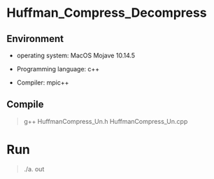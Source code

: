 # Huffman_Compress_Decompress

## Environment

* operating system: MacOS Mojave 10.14.5

* Programming language: c++

* Compiler: mpic++

## Compile

> g++ HuffmanCompress_Un.h HuffmanCompress_Un.cpp


# Run

> ./a. out
